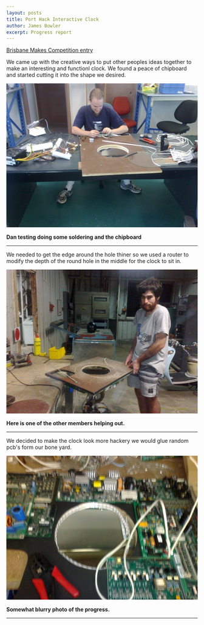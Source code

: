 ```yaml
---
layout: posts
title: Port Hack Interactive Clock	
author: James Bowler	
excerpt: Progress report	
---
```


[Brisbane Makes Competition entry](http://www.brisbanemakes.com/index.php/projects-entered/6-port-hack-interactive-clock "Brisbane MAKES ")


We came up with the creative ways to put other peoples ideas together to make an interesting and functionl clock. We found a peace of chipboard and started cutting it into the shape we desired.


![Dan testing light strip](/assets/img/phic/05052013181.jpg)



 **Dan testing doing some soldering and the chipboard** 


----------


We needed to get the edge around the hole thiner so we used a router to modify the depth of the round hole in the middle for the clock to sit in.


![Tim holding board to be routed](/assets/img/phic/07052013185.jpg)

**Here is one of the other members helping out.**

----------

We decided to make the clock look more hackery we would glue random pcb's form our bone yard.


![Laying out board](/assets/img/phic/07052013186.jpg)


**Somewhat blurry photo of the progress.**

----------